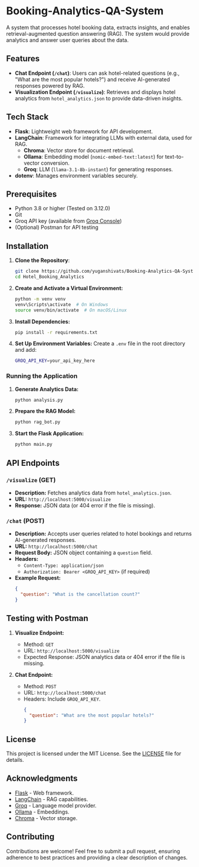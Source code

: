 # Booking-Analytics-QA-System
A system that processes hotel booking data, extracts insights, and enables retrieval-augmented question answering (RAG). The system would provide analytics and answer user queries about the data.
## Features

- **Chat Endpoint (`/chat`)**: Users can ask hotel-related questions (e.g., "What are the most popular hotels?") and receive AI-generated responses powered by RAG.
- **Visualization Endpoint (`/visualize`)**: Retrieves and displays hotel analytics from `hotel_analytics.json` to provide data-driven insights.

## Tech Stack

- **Flask**: Lightweight web framework for API development.
- **LangChain**: Framework for integrating LLMs with external data, used for RAG.
  - **Chroma**: Vector store for document retrieval.
  - **Ollama**: Embedding model (`nomic-embed-text:latest`) for text-to-vector conversion.
  - **Groq**: LLM (`llama-3.1-8b-instant`) for generating responses.
- **dotenv**: Manages environment variables securely.

## Prerequisites

- Python 3.8 or higher (Tested on 3.12.0)
- Git
- Groq API key (available from [Groq Console](https://console.groq.com/keys))
- (Optional) Postman for API testing

## Installation

1. **Clone the Repository**:
   ```bash
   git clone https://github.com/yuganshivats/Booking-Analytics-QA-System
   cd Hotel_Booking_Analytics
   ```
2. **Create and Activate a Virtual Environment:**
   ```bash
   python -m venv venv
   venv\Scripts\activate  # On Windows
   source venv/bin/activate  # On macOS/Linux
   ```
3. **Install Dependencies:**
   ```bash
   pip install -r requirements.txt
   ```
4. **Set Up Environment Variables:**
   Create a `.env` file in the root directory and add:
   ```bash
   GROQ_API_KEY=your_api_key_here
   ```

### Running the Application

1. **Generate Analytics Data:**
   ```bash
   python analysis.py
   ```
2. **Prepare the RAG Model:**
   ```bash
   python rag_bot.py
   ```
3. **Start the Flask Application:**
   ```bash
   python main.py
   ```

## API Endpoints

### `/visualize` (GET)
- **Description:** Fetches analytics data from `hotel_analytics.json`.
- **URL:** `http://localhost:5000/visualize`
- **Response:** JSON data (or 404 error if the file is missing).

### `/chat` (POST)
- **Description:** Accepts user queries related to hotel bookings and returns AI-generated responses.
- **URL:** `http://localhost:5000/chat`
- **Request Body:** JSON object containing a `question` field.
- **Headers:**
  - `Content-Type: application/json`
  - `Authorization: Bearer <GROQ_API_KEY>` (if required)
- **Example Request:**
  ```json
  {
    "question": "What is the cancellation count?"
  }
  ```

## Testing with Postman

1. **Visualize Endpoint:**
   - Method: `GET`
   - URL: `http://localhost:5000/visualize`
   - Expected Response: JSON analytics data or 404 error if the file is missing.

2. **Chat Endpoint:**
   - Method: `POST`
   - URL: `http://localhost:5000/chat`
   - Headers: Include `GROQ_API_KEY`.
     ```json
     {
       "question": "What are the most popular hotels?"
     }
     ```

## License

This project is licensed under the MIT License. See the [LICENSE](LICENSE) file for details.

## Acknowledgments

- [Flask](https://flask.palletsprojects.com/) - Web framework.
- [LangChain](https://www.langchain.com/) - RAG capabilities.
- [Groq](https://groq.com/) - Language model provider.
- [Ollama](https://ollama.com/) - Embeddings.
- [Chroma](https://www.trychroma.com/) - Vector storage.

## Contributing

Contributions are welcome! Feel free to submit a pull request, ensuring adherence to best practices and providing a clear description of changes.
